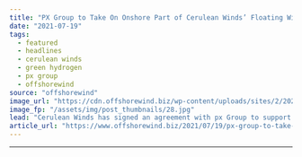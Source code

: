 ```yaml
---
title: "PX Group to Take On Onshore Part of Cerulean Winds’ Floating Wind-to-Hydrogen Project"
date: "2021-07-19"
tags: 
  - featured
  - headlines
  - cerulean winds
  - green hydrogen
  - px group
  - offshorewind
source: "offshorewind"
image_url: "https://cdn.offshorewind.biz/wp-content/uploads/sites/2/2021/06/03063808/The-Cerulean-proposition-.jpg"
image_fp: "/assets/img/post_thumbnails/28.jpg"
lead: "Cerulean Winds has signed an agreement with px Group to support onshore green hydrogen"
article_url: "https://www.offshorewind.biz/2021/07/19/px-group-to-take-on-onshore-part-of-cerulean-winds-floating-wind-to-hydrogen-project/"
---
```


---
